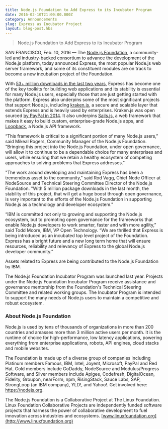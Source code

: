 ```yaml
---
title: Node.js Foundation to Add Express to its Incubator Program
date: 2016-02-10T21:00:00.000Z
category: Announcements
slug: Express as Incubator Project
layout: blog-post.hbs
---
```


> Node.js Foundation to Add Express to its Incubator Program

SAN FRANCISCO, Feb. 10, 2016 — The [Node.js Foundation](https://foundation.nodejs.org/), a community-led and industry-backed consortium to advance the development of the Node.js platform, today announced Express, the most popular Node.js web server framework, and some of its constituent modules are on track to become a new incubation project of the Foundation.

With [53+ million downloads in the last two years](http://npm-stat.com/charts.html?package=express&author=&from=&to=), Express has become one of the key toolkits for building web applications and its stability is essential for many Node.js users, especially those that are just getting started with the platform. Express also underpins some of the most significant projects that support Node.js, including [kraken.js](http://krakenjs.com/), a secure and scalable layer that extends Express and is heavily used by enterprises. Kraken.js was open sourced [by PayPal in 2014](https://www.paypal-engineering.com/2014/03/03/open-sourcing-kraken-js/). It also underpins [Sails.js](http://sailsjs.org/), a web framework that makes it easy to build custom, enterprise-grade Node.js apps, and [Loopback](http://loopback.io/), a Node.js API framework.

“This framework is critical to a significant portion of many Node.js users,” said Mikeal Rogers, Community Manager of the Node.js Foundation. “Bringing this project into the Node.js Foundation, under open governance, will allow it to continue to be a dependable choice for many enterprises and users, while ensuring that we retain a healthy ecosystem of competing approaches to solving problems that Express addresses.”

"The work around developing and maintaining Express has been a tremendous asset to the community," said Rod Vagg, Chief Node Officer at NodeSource and Technical Steering Committee Director of the Node.js Foundation. "With 5 million package downloads in the last month, the stability of this project, that will get a huge boost through open governance, is very important to the efforts of the Node.js Foundation in supporting Node.js as a technology and developer ecosystem."

“IBM is committed not only to growing and supporting the Node.js ecosystem, but to promoting open governance for the frameworks that enable Node.js developers to work smarter, faster and with more agility,” said Todd Moore, IBM, VP Open Technology. “We are thrilled that Express is being introduced as an incubated top level project of the Foundation. Express has a bright future and a new long term home that will ensure resources, reliability and relevancy of Express to the global Node.js developer community.”

Assets related to Express are being contributed to the Node.js Foundation by IBM.

The Node.js Foundation Incubator Program was launched last year. Projects under the Node.js Foundation Incubator Program receive assistance and governance mentorship from the Foundation's Technical Steering Committee and related working groups. The Incubator Program is intended to support the many needs of Node.js users to maintain a competitive and robust ecosystem.

### About Node.js Foundation

Node.js is used by tens of thousands of organizations in more than 200 countries and amasses more than 3 million active users per month. It is the runtime of choice for high-performance, low latency applications, powering everything from enterprise applications, robots, API engines, cloud stacks and mobile websites.

The Foundation is made up of a diverse group of companies including Platinum members Famous, IBM, Intel, Joyent, Microsoft, PayPal and Red Hat. Gold members include GoDaddy, NodeSource and Modulus/Progress Software, and Silver members include Apigee, Codefresh, DigitalOcean, Fidelity, Groupon, nearForm, npm, RisingStack, Sauce Labs, SAP, StrongLoop (an IBM company), YLD!, and Yahoo!. Get involved here: https://nodejs.org.

The Node.js Foundation is a Collaborative Project at The Linux Foundation. Linux Foundation Collaborative Projects are independently funded software projects that harness the power of collaborative development to fuel innovation across industries and ecosystems. [www.linuxfoundation.org](http://www.linuxfoundation.org)
